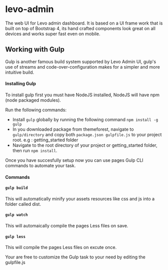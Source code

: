 # levo-admin
The web UI for Levo admin dashboard. It is based on a UI frame work that is built on top of Bootstrap 4, its hand crafted components look great on all devices and works super fast even on mobile.

## Working with Gulp

Gulp is another famous build system supported by Levo Admin UI, gulp's use of streams and code-over-configuration makes for a simpler and more intuitive build.

#### Installing Gulp

To install gulp first you must have NodeJS installed, NodeJS will have npm (node packaged modules).

Run the following commands:

* Install `gulp` globally by running the following command `npm install -g gulp`
* In you downloaded package from themeforest, navigate to `gulp/directory` and copy both `package.json gulpfile.js` to your project root. e.g : getting_started folder
* Navigate to the root directory of your project or getting_started folder, then run `npm install`.


Once you have succesfully setup now you can use pages Gulp CLI commands to automate your task.

#### Commands

#### `gulp build`

This will automatically minify your assets resources like css and js into a folder called dist.

#### `gulp watch`

This will automaically compile the pages Less files on save.

#### `gulp less`

This will compile the pages Less files on excute once.

Your are free to customize the Gulp task to your need by editing the gulpfile.js
